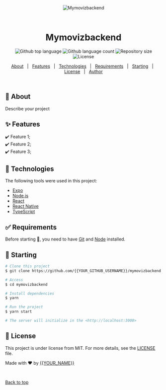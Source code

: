 <div align="center" id="top"> 
  <img src="./.github/app.gif" alt="Mymovizbackend" />

  &#xa0;

  <!-- <a href="https://mymovizbackend.netlify.app">Demo</a> -->
</div>

<h1 align="center">Mymovizbackend</h1>

<p align="center">
  <img alt="Github top language" src="https://img.shields.io/github/languages/top/{{YOUR_GITHUB_USERNAME}}/mymovizbackend?color=56BEB8">

  <img alt="Github language count" src="https://img.shields.io/github/languages/count/{{YOUR_GITHUB_USERNAME}}/mymovizbackend?color=56BEB8">

  <img alt="Repository size" src="https://img.shields.io/github/repo-size/{{YOUR_GITHUB_USERNAME}}/mymovizbackend?color=56BEB8">

  <img alt="License" src="https://img.shields.io/github/license/{{YOUR_GITHUB_USERNAME}}/mymovizbackend?color=56BEB8">

  <!-- <img alt="Github issues" src="https://img.shields.io/github/issues/{{YOUR_GITHUB_USERNAME}}/mymovizbackend?color=56BEB8" /> -->

  <!-- <img alt="Github forks" src="https://img.shields.io/github/forks/{{YOUR_GITHUB_USERNAME}}/mymovizbackend?color=56BEB8" /> -->

  <!-- <img alt="Github stars" src="https://img.shields.io/github/stars/{{YOUR_GITHUB_USERNAME}}/mymovizbackend?color=56BEB8" /> -->
</p>

<!-- Status -->

<!-- <h4 align="center"> 
	🚧  Mymovizbackend 🚀 Under construction...  🚧
</h4> 

<hr> -->

<p align="center">
  <a href="#dart-about">About</a> &#xa0; | &#xa0; 
  <a href="#sparkles-features">Features</a> &#xa0; | &#xa0;
  <a href="#rocket-technologies">Technologies</a> &#xa0; | &#xa0;
  <a href="#white_check_mark-requirements">Requirements</a> &#xa0; | &#xa0;
  <a href="#checkered_flag-starting">Starting</a> &#xa0; | &#xa0;
  <a href="#memo-license">License</a> &#xa0; | &#xa0;
  <a href="https://github.com/{{YOUR_GITHUB_USERNAME}}" target="_blank">Author</a>
</p>

<br>

## :dart: About ##

Describe your project

## :sparkles: Features ##

:heavy_check_mark: Feature 1;\
:heavy_check_mark: Feature 2;\
:heavy_check_mark: Feature 3;

## :rocket: Technologies ##

The following tools were used in this project:

- [Expo](https://expo.io/)
- [Node.js](https://nodejs.org/en/)
- [React](https://pt-br.reactjs.org/)
- [React Native](https://reactnative.dev/)
- [TypeScript](https://www.typescriptlang.org/)

## :white_check_mark: Requirements ##

Before starting :checkered_flag:, you need to have [Git](https://git-scm.com) and [Node](https://nodejs.org/en/) installed.

## :checkered_flag: Starting ##

```bash
# Clone this project
$ git clone https://github.com/{{YOUR_GITHUB_USERNAME}}/mymovizbackend

# Access
$ cd mymovizbackend

# Install dependencies
$ yarn

# Run the project
$ yarn start

# The server will initialize in the <http://localhost:3000>
```

## :memo: License ##

This project is under license from MIT. For more details, see the [LICENSE](LICENSE.md) file.


Made with :heart: by <a href="https://github.com/{{YOUR_GITHUB_USERNAME}}" target="_blank">{{YOUR_NAME}}</a>

&#xa0;

<a href="#top">Back to top</a>
